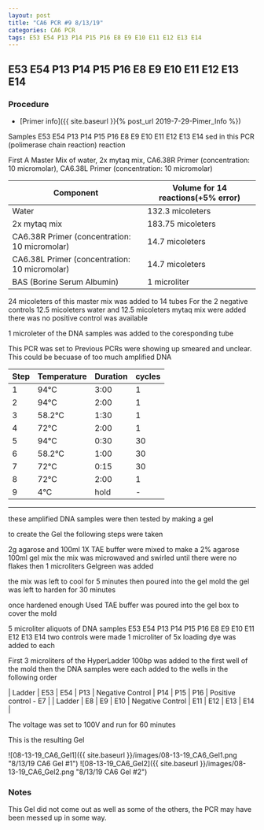 ```yaml
---
layout: post
title: "CA6 PCR #9 8/13/19"
categories: CA6 PCR
tags: E53 E54 P13 P14 P15 P16 E8 E9 E10 E11 E12 E13 E14
---
```


##  E53 E54 P13 P14 P15 P16 E8 E9 E10 E11 E12 E13 E14 

### Procedure

- [Primer info]({{ site.baseurl }}{% post_url 2019-7-29-Pimer_Info %})

Samples E53 E54 P13 P14 P15 P16 E8 E9 E10 E11 E12 E13 E14 sed in this PCR (polimerase chain reaction) reaction 

First A Master Mix of water, 2x mytaq mix, CA6.38R Primer (concentration: 10 micromolar), CA6.38L Primer (concentration: 10 micromolar)


|Component| Volume for 14 reactions(+5% error)|
|---------|---------------------------|
|Water| 132.3 micoleters|
|2x mytaq mix| 183.75 micoleters|
|CA6.38R Primer (concentration: 10 micromolar)| 14.7 micoleters|
|CA6.38L Primer (concentration: 10 micromolar)| 14.7 micoleters|
|BAS (Borine Serum Albumin)| 1 microliter|


24 micoleters of this master mix was added to 14 tubes 
For the 2 negative controls 12.5 micoleters water and 12.5 micoleters mytaq mix were added
there was no positive control was available

1 microleter of the DNA samples was added to the coresponding tube

This PCR was set to 
Previous PCRs were showing up smeared and unclear. This could be becuase of too much amplified DNA 

|Step|Temperature|Duration|cycles|
|----|-------|--------|-------|
|1|94°C|3:00|1|
|2|94°C|2:00|1|
|3|58.2°C|1:30|1|
|4|72°C|2:00|1|
|5|94°C|0:30|30|
|6|58.2°C|1:00|30|
|7|72°C|0:15|30|
|8|72°C|2:00|1|
|9|4°C|hold|-|

___________


these amplified DNA samples were then tested by making a gel

to create the Gel the following steps were taken 

2g agarose and 100ml 1X TAE buffer were mixed to make a 2% agarose 100ml gel mix 
the mix was microwaved and swirled until there were no flakes 
then 1 microliters Gelgreen was added

the mix was left to cool for 5 minutes then poured into the gel mold
the gel was left to harden for 30 minutes 

once hardened enough Used TAE buffer was poured into the gel box to cover the mold

5 microliter aliquots of DNA samples  E53 E54 P13 P14 P15 P16 E8 E9 E10 E11 E12 E13 E14 two controls were made 
1 microliter of 5x loading dye was added to each

First 3 microliters of the HyperLadder 100bp was added to the first well of the mold 
then the DNA samples were each added to the wells in the following order 

| Ladder | E53 | E54 | P13 | Negative Control | P14 | P15 | P16 | Positive control - E7 |
| Ladder | E8 | E9 | E10 | Negative Control | E11 | E12 | E13 | E14 |


The voltage was set to 100V and run for 60 minutes


This is the resulting Gel

![08-13-19_CA6_Gel1]({{ site.baseurl }}/images/08-13-19_CA6_Gel1.png "8/13/19 CA6 Gel #1")
![08-13-19_CA6_Gel2]({{ site.baseurl }}/images/08-13-19_CA6_Gel2.png "8/13/19 CA6 Gel #2")

### Notes

This Gel did not come out as well as some of the others, the PCR may have been messed up in some way.